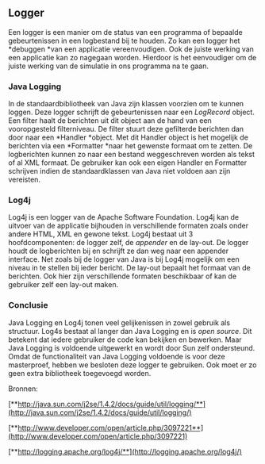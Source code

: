 Logger
------

Een logger is een manier om de status van een programma of bepaalde
gebeurtenissen in een logbestand bij te houden. Zo kan een logger het
*debuggen *van een applicatie vereenvoudigen. Ook de juiste werking van
een applicatie kan zo nagegaan worden. Hierdoor is het eenvoudiger om de
juiste werking van de simulatie in ons programma na te gaan.

### Java Logging

In de standaardbibliotheek van Java zijn klassen voorzien om te kunnen
loggen. Deze logger schrijft de gebeurtenissen naar een *LogRecord*
object. Een filter haalt de berichten uit dit object aan de hand van een
vooropgesteld filterniveau. De filter stuurt deze gefilterde berichten
dan door naar een *Handler *object. Met dit Handler object is het
mogelijk de berichten via een *Formatter *naar het gewenste formaat om
te zetten. De logberichten kunnen zo naar een bestand weggeschreven
worden als tekst of al XML formaat. De gebruiker kan ook een eigen
Handler en Formatter schrijven indien de standaardklassen van Java niet
voldoen aan zijn vereisten.

### Log4j

Log4j is een logger van de Apache Software Foundation. Log4j kan de
uitvoer van de applicatie bijhouden in verschillende formaten zoals
onder andere HTML, XML en gewone tekst. Log4j bestaat uit 3
hoofdcomponenten: de logger zelf, de *appender* en de lay-out. De logger
houdt de logberichten bij en schrijft ze dan weg naar een appender
interface. Net zoals bij de logger van Java is bij Log4j mogelijk om een
niveau in te stellen bij ieder bericht. De lay-out bepaalt het formaat
van de berichten. Ook hier zijn verschillende formaten beschikbaar of
kan de gebruiker zelf een lay-out maken.

### Conclusie

Java Logging en Log4j tonen veel gelijkenissen in zowel gebruik als
structuur. Log4s bestaat al langer dan Java Logging en is *open source*.
Dit betekent dat iedere gebruiker de code kan bekijken en bewerken. Maar
Java Logging is voldoende uitgewerkt en wordt door Sun zelf ondersteund.
Omdat de functionaliteit van Java Logging voldoende is voor deze
masterproef, hebben we besloten deze logger te gebruiken. Ook moet er zo
geen extra bibliotheek toegevoegd worden.

Bronnen:

[**http://java.sun.com/j2se/1.4.2/docs/guide/util/logging/**](http://java.sun.com/j2se/1.4.2/docs/guide/util/logging/)

[**http://www.developer.com/open/article.php/3097221**](http://www.developer.com/open/article.php/3097221)

[**http://logging.apache.org/log4j/**](http://logging.apache.org/log4j/)


